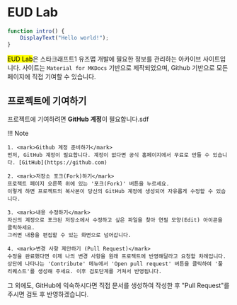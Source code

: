 # EUD Lab

```js
function intro() {
    DisplayText("Hello world!");
}
```

<mark>EUD Lab</mark>은 스타크래프트1 유즈맵 개발에 필요한 정보를 관리하는 아카이브 사이트입니다. 사이트는 `Material for MKDocs` 기반으로 제작되었으며, Github 기반으로 모든 페이지에 직접 기여할 수 있습니다.

## 프로젝트에 기여하기

프로젝트에 기여하려면 **GitHub 계정**이 필요합니다.sdf

!!! Note

    1. <mark>Github 계정 준비하기</mark>  
    먼저, GitHub 계정이 필요합니다. 계정이 없다면 공식 홈페이지에서 무료로 만들 수 있습니다. [GitHub](https://github.com)

    2. <mark>저장소 포크(Fork)하기</mark>    
    프로젝트 페이지 오른쪽 위에 있는 '포크(Fork)' 버튼을 누르세요.  
    이렇게 하면 프로젝트의 복사본이 당신의 GitHub 계정에 생성되어 자유롭게 수정할 수 있습니다.

    3. <mark>내용 수정하기</mark>    
    자신의 계정으로 포크된 저장소에서 수정하고 싶은 파일을 찾아 연필 모양(Edit) 아이콘을 클릭하세요.  
    그러면 내용을 편집할 수 있는 화면으로 넘어갑니다.

    4. <mark>변경 사항 제안하기 (Pull Request)</mark>    
    수정을 완료했다면 이제 나의 변경 사항을 원래 프로젝트에 반영해달라고 요청할 차례입니다. 상단에 나타나는 'Contribute' 메뉴에서 'Open pull request' 버튼을 클릭하여 '풀 리퀘스트'를 생성해 주세요. 이후 검토단계를 거쳐서 반영됩니다.

그 외에도, GitHub에 익숙하시다면 직접 문서를 생성하여 작성한 후 "Pull Request"를 주시면 검토 후 반영하겠습니다.
